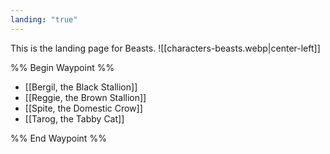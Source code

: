 ```yaml
---
landing: "true"
---
```

This is the landing page for Beasts.
![[characters-beasts.webp|center-left]]

%% Begin Waypoint %%
- [[Bergil, the Black Stallion]]
- [[Reggie, the Brown Stallion]]
- [[Spite, the Domestic Crow]]
- [[Tarog, the Tabby Cat]]

%% End Waypoint %%